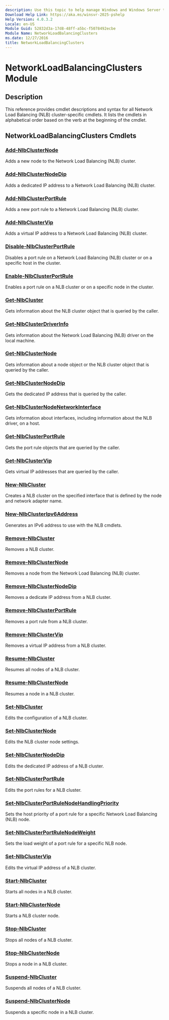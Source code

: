 ```yaml
---
description: Use this topic to help manage Windows and Windows Server technologies with Windows PowerShell.
Download Help Link: https://aka.ms/winsvr-2025-pshelp
Help Version: 4.0.3.2
Locale: en-US
Module Guid: 52832d3a-17d8-48ff-a5bc-f5078492ecbe
Module Name: NetworkLoadBalancingClusters
ms.date: 12/27/2016
title: NetworkLoadBalancingClusters
---
```


# NetworkLoadBalancingClusters Module
## Description
This reference provides cmdlet descriptions and syntax for all Network Load Balancing (NLB) cluster-specific cmdlets. It lists the cmdlets in alphabetical order based on the verb at the beginning of the cmdlet.

## NetworkLoadBalancingClusters Cmdlets
### [Add-NlbClusterNode](./Add-NlbClusterNode.md)
Adds a new node to the Network Load Balancing (NLB) cluster.

### [Add-NlbClusterNodeDip](./Add-NlbClusterNodeDip.md)
Adds a dedicated IP address to a Network Load Balancing (NLB) cluster.

### [Add-NlbClusterPortRule](./Add-NlbClusterPortRule.md)
Adds a new port rule to a Network Load Balancing (NLB) cluster.

### [Add-NlbClusterVip](./Add-NlbClusterVip.md)
Adds a virtual IP address to a Network Load Balancing (NLB) cluster.

### [Disable-NlbClusterPortRule](./Disable-NlbClusterPortRule.md)
Disables a port rule on a Network Load Balancing (NLB) cluster or on a specific host in the cluster.

### [Enable-NlbClusterPortRule](./Enable-NlbClusterPortRule.md)
Enables a port rule on a NLB cluster or on a specific node in the cluster.

### [Get-NlbCluster](./Get-NlbCluster.md)
Gets information about the NLB cluster object that is queried by the caller.

### [Get-NlbClusterDriverInfo](./Get-NlbClusterDriverInfo.md)
Gets information about the Network Load Balancing (NLB) driver on the local machine.

### [Get-NlbClusterNode](./Get-NlbClusterNode.md)
Gets information about a node object or the NLB cluster object that is queried by the caller.

### [Get-NlbClusterNodeDip](./Get-NlbClusterNodeDip.md)
Gets the dedicated IP address that is queried by the caller.

### [Get-NlbClusterNodeNetworkInterface](./Get-NlbClusterNodeNetworkInterface.md)
Gets information about interfaces, including information about the NLB driver, on a host.

### [Get-NlbClusterPortRule](./Get-NlbClusterPortRule.md)
Gets the port rule objects that are queried by the caller.

### [Get-NlbClusterVip](./Get-NlbClusterVip.md)
Gets virtual IP addresses that are queried by the caller.

### [New-NlbCluster](./New-NlbCluster.md)
Creates a NLB cluster on the specified interface that is defined by the node and network adapter name.

### [New-NlbClusterIpv6Address](./New-NlbClusterIpv6Address.md)
Generates an IPv6 address to use with the NLB cmdlets.

### [Remove-NlbCluster](./Remove-NlbCluster.md)
Removes a NLB cluster.

### [Remove-NlbClusterNode](./Remove-NlbClusterNode.md)
Removes a node from the Network Load Balancing (NLB) cluster.

### [Remove-NlbClusterNodeDip](./Remove-NlbClusterNodeDip.md)
Removes a dedicate IP address from a NLB cluster.

### [Remove-NlbClusterPortRule](./Remove-NlbClusterPortRule.md)
Removes a port rule from a NLB cluster.

### [Remove-NlbClusterVip](./Remove-NlbClusterVip.md)
Removes a virtual IP address from a NLB cluster.

### [Resume-NlbCluster](./Resume-NlbCluster.md)
Resumes all nodes of a NLB cluster.

### [Resume-NlbClusterNode](./Resume-NlbClusterNode.md)
Resumes a node in a NLB cluster.

### [Set-NlbCluster](./Set-NlbCluster.md)
Edits the configuration of a NLB cluster.

### [Set-NlbClusterNode](./Set-NlbClusterNode.md)
Edits the NLB cluster node settings.

### [Set-NlbClusterNodeDip](./Set-NlbClusterNodeDip.md)
Edits the dedicated IP address of a NLB cluster.

### [Set-NlbClusterPortRule](./Set-NlbClusterPortRule.md)
Edits the port rules for a NLB cluster.

### [Set-NlbClusterPortRuleNodeHandlingPriority](./Set-NlbClusterPortRuleNodeHandlingPriority.md)
Sets the host priority of a port rule for a specific Network Load Balancing (NLB) node.

### [Set-NlbClusterPortRuleNodeWeight](./Set-NlbClusterPortRuleNodeWeight.md)
Sets the load weight of a port rule for a specific NLB node.

### [Set-NlbClusterVip](./Set-NlbClusterVip.md)
Edits the virtual IP address of a NLB cluster.

### [Start-NlbCluster](./Start-NlbCluster.md)
Starts all nodes in a NLB cluster.

### [Start-NlbClusterNode](./Start-NlbClusterNode.md)
Starts a NLB cluster node.

### [Stop-NlbCluster](./Stop-NlbCluster.md)
Stops all nodes of a NLB cluster.

### [Stop-NlbClusterNode](./Stop-NlbClusterNode.md)
Stops a node in a NLB cluster.

### [Suspend-NlbCluster](./Suspend-NlbCluster.md)
Suspends all nodes of a NLB cluster.

### [Suspend-NlbClusterNode](./Suspend-NlbClusterNode.md)
Suspends a specific node in a NLB cluster.



